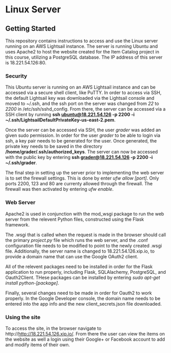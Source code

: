 # Linux Server

## Getting Started

This repository contains instructions to access and use the Linux server running on an AWS Lightsail instance.  The server is running Ubuntu and uses Apache2 to host the website created for the Item Catalog project in this course, utilizing a PostgreSQL database.  The IP address of this server is 18.221.54.126:80.

### Security

This Ubuntu server is running on an AWS Lightsail instance and can be accessed via a secure shell client, like PuTTY.  In order to access via SSH, the default Lightsail key was downloaded via the Lightsail console and moved to ~/.ssh, and the ssh port on the server was changed from *22* to *2200* in /etc/ssh/sshd_config.  From there, the server can be accessed via a SSH client by running **ssh ubuntu@18.221.54.126 -p 2200 -i ~/.ssh/LightsailDefaultPrivateKey-us-east-2.pem**.

Once the server can be accessed via SSH, the user *grader* was added an given sudo permission.  In order for the user *grader* to be able to login via ssh, a key pair needs to be generated for the user.  Once generated, the private key needs to be saved in the directory **/home/grader/.ssh/authorized_keys**.  The server can now be accessed with the public key by entering **ssh grader@18.221.54.126 -p 2200 -i ~/.ssh/grader**.

The final step in setting up the server prior to implementing the web server is to set the firewall settings.  This is done by enter *ufw allow [port]*.  Only ports 2200, 123 and 80 are currenty allowed through the firewall.  The firewall was then activated by entering *ufw enable*.

### Web Server

Apache2 is used in conjunction with the mod_wsgi package to run the web server from the relevent Python files, constructed using the Flask framework.

The .wsgi that is called when the request is made in the browser should call the primary *project.py* file which runs the web server, and the .conf configuration file needs to be modified to point to the newly created .wsgi file.  Additionally, the server name is changed to 18.221.54.126.xip.io, to provide a domain name that can use the Google OAuth2 client.

All of the relevent packages need to be installed in order for the Flask application to run properly, including Flask, SQLAlachemy, PostgreSQL, and Oauth2Client.  THese packages can be installed by entering *sudo apt-get install python-[package]*.

Finally, several changes need to be made in order for Oauth2 to work properly.  In the Google Developer console, the domain name needs to be entered into the app info and the new client_secrets.json file downloaded.

### Using the site

To access the site, in the browser navigate to http://http://18.221.54.126.xip.io/.  From there the user can view the items on the website as well a login using their Google+ or Facebook account to add and modify items of their own.
